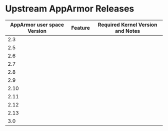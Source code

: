 # Upstream AppArmor Releases

| AppArmor user space Version | Feature | Required Kernel Version and Notes |
|-----------------------------|---------|-----------------------------------|
| 2.3  |   |   |
| 2.5  |   |   |
| 2.6  |   |   |
| 2.7  |   |   |
| 2.8  |   |   |
| 2.9  |   |   |
| 2.10  |   |   |
| 2.11  |   |   |
| 2.12  |   |   |
| 2.13  |   |   |
| 3.0 |   |   |
